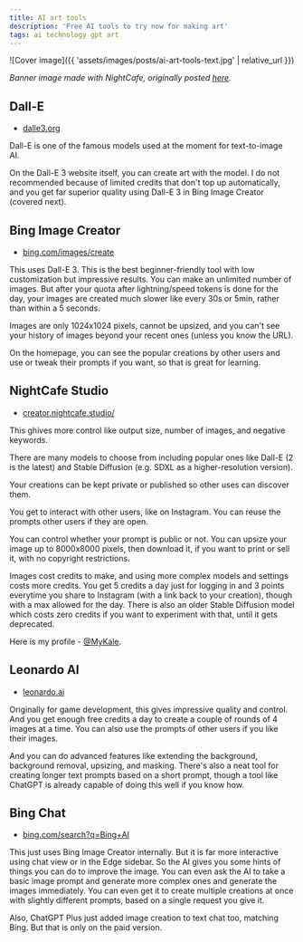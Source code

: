 ```yaml
---
title: AI art tools
description: 'Free AI tools to try now for making art'
tags: ai technology gpt art
---
```


![Cover image]({{ 'assets/images/posts/ai-art-tools-text.jpg' | relative_url }})

_Banner image made with NightCafe, originally posted [here](https://creator.nightcafe.studio/creation/1hod8e4xUEqr4mcvziD2)._

## Dall-E

- [dalle3.org](https://www.dalle3.org/)

Dall-E is one of the famous models used at the moment for text-to-image AI.

On the Dall-E 3 website itself, you can create art with the model. I do not recommended because of limited credits that don't top up automatically, and you get far superior quality using Dall-E 3 in Bing Image Creator (covered next).

## Bing Image Creator

- [bing.com/images/create](https://www.bing.com/images/create)

This uses Dall-E 3. This is the best beginner-friendly tool with low customization but impressive results. You can make an unlimited number of images. But after your quota after lightning/speed tokens is done for the day, your images are created much slower like every 30s or 5min, rather than within a 5 seconds.

Images are only 1024x1024 pixels, cannot be upsized, and you can't see your history of images beyond your recent ones (unless you know the URL).

On the homepage, you can see the popular creations by other users and use or tweak their prompts if you want, so that is great for learning.

## NightCafe Studio

- [creator.nightcafe.studio/](https://creator.nightcafe.studio/)

This ghives more control like output size, number of images, and negative keywords. 

There are many models to choose from including popular ones like Dall-E (2 is the latest) and Stable Diffusion (e.g. SDXL as a higher-resolution version).

Your creations can be kept private or published so other uses can discover them.

You get to interact with other users, like on Instagram. You can reuse the prompts other users if they are open.

You can control whether your prompt is public or not. You can upsize your image up to 8000x8000 pixels, then download it, if you want to print or sell it, with no copyright restrictions.

Images cost credits to make, and using more complex models and settings costs more credits. You get 5 credits a day just for logging in and 3 points everytime you share to Instagram (with a link back to your creation), though with a max allowed for the day. There is also an older Stable Diffusion model which costs zero credits if you want to experiment with that, until it gets deprecated.

Here is my profile - [@MyKale](https://creator.nightcafe.studio/u/MyKale).


## Leonardo AI

- [leonardo.ai](https://leonardo.ai)

Originally for game development, this gives impressive quality and control. And you get enough free credits a day to create a couple of rounds of 4 images at a time. You can also use the prompts of other users if you like their images.

And you can do advanced features like extending the background, background removal, upsizing, and masking. There's also a neat tool for creating longer text prompts based on a short prompt, though a tool like ChatGPT is already capable of doing this well if you know how.


## Bing Chat

- [bing.com/search?q=Bing+AI](https://www.bing.com/search?q=Bing+AI&showconv=1&FORM=hpcodx)

This just uses Bing Image Creator internally. But it is far more interactive using chat view or in the Edge sidebar. So the AI gives you some hints of things you can do to improve the image. You can even ask the AI to take a basic image prompt and generate more complex ones and generate the images immediately. You can even get it to create multiple creations at once with slightly different prompts, based on a single request you give it.

Also, ChatGPT Plus just added image creation to text chat too, matching Bing. But that is only on the paid version.
